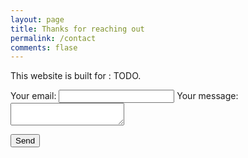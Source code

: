 ```yaml
---
layout: page
title: Thanks for reaching out
permalink: /contact
comments: flase
---
```


<div class="row justify-content-between">
<div class="col-md-8 pr-5">

<p>This website is built for : TODO.</p>

<!-- modify this form HTML and place wherever you want your form -->

<form
  action="https://formspree.io/mlewqezr"
  method="POST"
>
  <label>
    Your email:
    <input type="text" name="_replyto">
  </label>
  <label>
    Your message:
    <textarea name="message"></textarea>
  </label>

  <!-- your other form fields go here -->

  <button type="submit">Send</button>
</form>

</div>
</div>
